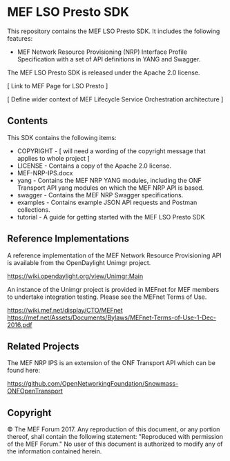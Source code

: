 # MEF LSO Presto SDK

This repository contains the MEF LSO Presto SDK. It includes the following features:

* MEF Network Resource Provisioning (NRP) Interface Profile Specification with a set of API
definitions in YANG and Swagger.

The MEF LSO Presto SDK is released under the Apache 2.0 license.

[ Link to MEF Page for LSO Presto ]

[ Define wider context of MEF Lifecycle Service Orchestration architecture ]

## Contents

This SDK contains the following items:

* COPYRIGHT - [ will need a wording of the copyright message that applies to whole project ]
* LICENSE - Contains a copy of the Apache 2.0 license.
* MEF-NRP-IPS.docx
* yang - Contains the MEF NRP YANG modules, including the ONF Transport API yang modules on
  which the MEF NRP API is based.
* swagger - Contains the MEF NRP Swagger specifications.
* examples - Contains example JSON API requests and Postman collections.
* tutorial - A guide for getting started with the MEF LSO Presto SDK

## Reference Implementations

A reference implementation of the MEF Network Resource Provisioning API is available from the
OpenDaylight Unimgr project.

https://wiki.opendaylight.org/view/Unimgr:Main

An instance of the Unimgr project is provided in MEFnet for MEF
members to undertake integration testing. Please see the MEFnet Terms of Use.

https://wiki.mef.net/display/CTO/MEFnet
https://mef.net/Assets/Documents/Bylaws/MEFnet-Terms-of-Use-1-Dec-2016.pdf

## Related Projects

The MEF NRP IPS is an extension of the ONF Transport API which can be found here:

https://github.com/OpenNetworkingFoundation/Snowmass-ONFOpenTransport

## Copyright

© The MEF Forum 2017. Any reproduction of this document, or any portion thereof, shall contain
the following statement: "Reproduced with permission of the MEF Forum." No user of this document
is authorized to modify any of the information contained herein.
